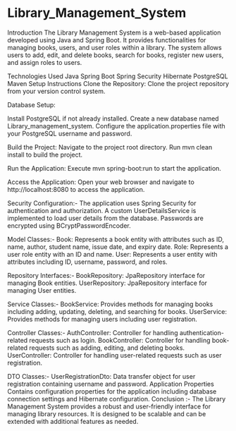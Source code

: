 # Library_Management_System
Introduction
The Library Management System is a web-based application developed using Java and Spring Boot. It provides functionalities for managing books, users, and user roles within a library. The system allows users to add, edit, and delete books, search for books, register new users, and assign roles to users.

Technologies Used
Java
Spring Boot
Spring Security
Hibernate
PostgreSQL
Maven
Setup Instructions
Clone the Repository: Clone the project repository from your version control system.

Database Setup:

Install PostgreSQL if not already installed.
Create a new database named Library_management_system.
Configure the application.properties file with your PostgreSQL username and password.

Build the Project:
Navigate to the project root directory.
Run mvn clean install to build the project.

Run the Application:
Execute mvn spring-boot:run to start the application.

Access the Application:
Open your web browser and navigate to http://localhost:8080 to access the application.

Security Configuration:-
The application uses Spring Security for authentication and authorization.
A custom UserDetailsService is implemented to load user details from the database.
Passwords are encrypted using BCryptPasswordEncoder.

Model Classes:-
Book: Represents a book entity with attributes such as ID, name, author, student name, issue date, and expiry date.
Role: Represents a user role entity with an ID and name.
User: Represents a user entity with attributes including ID, username, password, and roles.

Repository Interfaces:-
BookRepository: JpaRepository interface for managing Book entities.
UserRepository: JpaRepository interface for managing User entities.

Service Classes:-
BookService: Provides methods for managing books including adding, updating, deleting, and searching for books.
UserService: Provides methods for managing users including user registration.

Controller Classes:-
AuthController: Controller for handling authentication-related requests such as login.
BookController: Controller for handling book-related requests such as adding, editing, and deleting books.
UserController: Controller for handling user-related requests such as user registration.

DTO Classes:-
UserRegistrationDto: Data transfer object for user registration containing username and password.
Application Properties
Contains configuration properties for the application including database connection settings and Hibernate configuration.
Conclusion :-
The Library Management System provides a robust and user-friendly interface for managing library resources. It is designed to be scalable and can be extended with additional features as needed.
